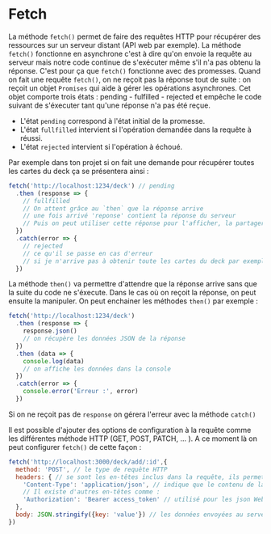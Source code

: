 # Fetch

La méthode `fetch()` permet de faire des requêtes HTTP pour récupérer des ressources sur un serveur distant (API web par exemple). 
La méthode `fetch()` fonctionne en asynchrone c'est à dire qu'on envoie la requête au serveur mais notre code continue de s'exécuter même s'il n'a pas obtenu la réponse. C'est pour ça que `fetch()` fonctionne avec des promesses. Quand on fait une requête `fetch()`, on ne reçoit pas la réponse tout de suite : on reçoit un objet `Promises` qui aide à gérer les opérations asynchrones. Cet objet comporte trois états : pending - fulfilled - rejected et empêche le code suivant de s'éxecuter tant qu'une réponse n'a pas été reçue.

* L'état `pending` correspond à l'état initial de la promesse.
* L'état `fullfilled` intervient si l'opération demandée dans la requête à réussi.
* L'état `rejected` intervient si l'opération à échoué. 


Par exemple dans ton projet si on fait une demande pour récupérer toutes les cartes du deck ça se présentera ainsi : 

```js
fetch('http://localhost:1234/deck') // pending
  .then (response => {
    // fullfilled
    // On attent grâce au `then` que la réponse arrive
    // une fois arrivé 'reponse' contient la réponse du serveur 
    // Puis on peut utiliser cette réponse pour l'afficher, la partager
  })
  .catch(error => {
    // rejected
    // ce qu'il se passe en cas d'erreur 
    // si je n'arrive pas à obtenir toute les cartes du deck par exemple
  })

```

La méthode `then()` va permettre d'attendre que la réponse arrive sans que la suite du code ne s'éxecute. Dans le cas où on reçoit la réponse, on peut ensuite la manipuler. 
On peut enchainer les méthodes `then()` par exemple : 

```js 
fetch('http://localhost:1234/deck')
  .then (response => {
    response.json()
    // on récupère les données JSON de la réponse
  })
  .then (data => {
    console.log(data)
    // on affiche les données dans la console
  })
  .catch(error => {
    console.error('Erreur :', error)
  })

```
Si on ne reçoit pas de `response` on gérera l'erreur avec la méthode `catch()`

Il est possible d'ajouter des options de configuration à la requête comme les différentes méthode HTTP (GET, POST, PATCH, ... ). A ce moment là on peut configurer `fetch()` de cette façon : 
```js
fetch('http://localhost:3000/deck/add/:id',{
  method: 'POST', // le type de requête HTTP
  headers: { // se sont les en-têtes inclus dans la requête, ils permettent d'envoyer des informations supplémentaires à la requête
    'Content-Type': 'application/json', // indique que le contenu de la requête est au format JSON
    // Il existe d'autres en-têtes comme : 
    'Authorization': 'Bearer access_token' // utilisé pour les json Web Token quand on a besoin de s'authentifier par exemple
  },
  body: JSON.stringify({key: 'value'}) // les données envoyées au serveur, on précise qu'elles sont converties au format JSON
}) 
```